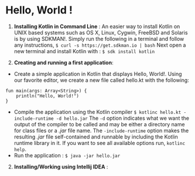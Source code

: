 # Hello, World !
1. **Installing Kotlin in Command Line** : An easier way to install Kotlin on UNIX based systems such as OS X, Linux, Cygwin, FreeBSD and Solaris is by using SDKMAN!. Simply run the following in a terminal and follow any instructions,
`$ curl -s https://get.sdkman.io | bash`
Next open a new terminal and install Kotlin with :
`$ sdk install kotlin`

2. **Creating and running a first application**: 
- Create a simple application in Kotlin that displays Hello, World!. Using our favorite editor, we create a new file called hello.kt with the following:
```
fun main(args: Array<String>) {
    println("Hello, World!")
}
```
- Compile the application using the Kotlin compiler
`$ kotlinc hello.kt -include-runtime -d hello.jar`
The `-d` option indicates what we want the output of the compiler to be called and may be either a directory name for class files or a *.jar* file name. The `-include-runtime` option makes the resulting *.jar* file self-contained and runnable by including the Kotlin runtime library in it. If you want to see all available options run, ` kotlinc help `.
- Run the application : `$ java -jar hello.jar`


2. **Installing/Working using Intellij IDEA** :